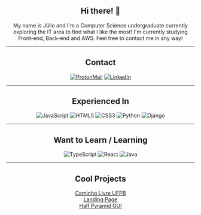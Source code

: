 <div align="center">
  
## Hi there! 👋
My name is Júlio and I'm a Computer Science undergraduate currently exploring the IT area to find what I like the most! I'm currently studying Front-end, Back-end and AWS. Feel free to contact me in any way!
  
-------------------

## Contact
<a href="mailto:jlxmns@pm.me">![ProtonMail](https://img.shields.io/badge/jlxmns@pm.me-%238B89CC.svg?style=for-the-badge&logo=ProtonMail&logoColor=white)</a> <a href="https://www.linkedin.com/in/júlio-ximenes-9643b8235/"><img src="https://img.shields.io/badge/LinkedIn-0077B5?style=for-the-badge&logo=linkedin&logoColor=white" alt="LinkedIn"></a>

-------------------

## Experienced In

![JavaScript](https://img.shields.io/badge/javascript-%23323330.svg?style=for-the-badge&logo=javascript&logoColor=%23F7DF1E) ![HTML5](https://img.shields.io/badge/html5-%23E34F26.svg?style=for-the-badge&logo=html5&logoColor=white) ![CSS3](https://img.shields.io/badge/CSS3-1572B6.svg?style=for-the-badge&logo=css3&logoColor=white) ![Python](https://img.shields.io/badge/Python-3776AB.svg?style=for-the-badge&logo=python&logoColor=white) ![Django](https://img.shields.io/badge/Django-092E20.svg?style=for-the-badge&logo=django&logoColor=white)
  
-------------------
  
## Want to Learn / Learning
  
![TypeScript](https://img.shields.io/badge/typescript-%233178C6.svg?style=for-the-badge&logo=typescript&logoColor=white) ![React](https://img.shields.io/badge/React-61DAFB.svg?style=for-the-badge&logo=react&logoColor=white) ![Java](https://img.shields.io/badge/Java-F80000.svg?style=for-the-badge&logo=oracle&logoColor=white)

-------------------

## Cool Projects
[Caminho Livre UFPB](https://github.com/jlxmns/caminho-livre-ufpb)  
[Landing Page](https://github.com/jlxmns/Landing-Page-React)  
[Half Pyramid GUI](https://github.com/jlxmns/Programacao-orientada-a-objetos/tree/main)

</div>
